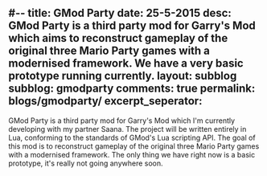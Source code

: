 #--
title: GMod Party
date: 25-5-2015
desc: GMod Party is a third party mod for Garry's Mod which aims to reconstruct gameplay of the original three Mario Party games with a modernised framework. We have a very basic prototype running currently.
layout: subblog
subblog: gmodparty
comments: true
permalink: blogs/gmodparty/
excerpt_seperator: <!--end-excerpt-->
---

GMod Party is a third party mod for Garry's Mod which I'm currently developing with my partner Saana. The project will be written entirely in Lua, conforming to the standards of GMod's Lua scripting API. The goal of this mod is to reconstruct gameplay of the original three Mario Party games with a modernised framework. The only thing we have right now is a basic prototype, it's really not going anywhere soon.
<!--end-excerpt-->